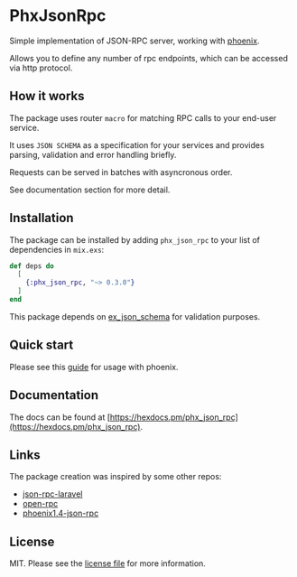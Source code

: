 # PhxJsonRpc

Simple implementation of JSON-RPC server, working with [phoenix](https://www.phoenixframework.org/).

Allows you to define any number of rpc endpoints, which can be accessed via http protocol.

## How it works

The package uses router `macro` for matching RPC calls to your end-user service.

It uses `JSON SCHEMA` as a specification for your services and provides parsing, validation and error handling briefly.

Requests can be served in batches with asyncronous order.

See documentation section for more detail.

## Installation

The package can be installed
by adding `phx_json_rpc` to your list of dependencies in `mix.exs`:

```elixir
def deps do
  [
    {:phx_json_rpc, "~> 0.3.0"}
  ]
end
```

This package depends on [ex_json_schema](https://github.com/jonasschmidt/ex_json_schema) for validation purposes.

## Quick start

Please see this [guide](https://hexdocs.pm/phx_json_rpc/PhxJsonRpc.html) for usage with phoenix.

## Documentation

The docs can be found at [https://hexdocs.pm/phx_json_rpc](https://hexdocs.pm/phx_json_rpc).

## Links

The package creation was inspired by some other repos:

- [json-rpc-laravel](https://github.com/avto-dev/json-rpc-laravel)
- [open-rpc](https://github.com/open-rpc/)
- [phoenix1.4-json-rpc](https://github.com/vruizext/phoenix1.4-json-rpc)

## License

MIT. Please see the [license file](LICENSE.md) for more information.
